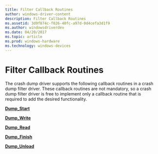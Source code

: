 ```yaml
---
title: Filter Callback Routines
author: windows-driver-content
description: Filter Callback Routines
ms.assetid: 3d9f874c-f026-40fc-a97d-0d4cefa3d1f9
ms.author: windowsdriverdev
ms.date: 04/20/2017
ms.topic: article
ms.prod: windows-hardware
ms.technology: windows-devices
---
```


# Filter Callback Routines


The crash dump driver supports the following callback routines in a crash dump filter driver. These callback routines are not mandatory, so a crash dump filter driver is free to implement only a callback routine that is required to add the desired functionality.

[**Dump\_Start**](https://msdn.microsoft.com/library/windows/hardware/ff552767)

[**Dump\_Write**](https://msdn.microsoft.com/library/windows/hardware/ff553709)

[**Dump\_Read**](https://msdn.microsoft.com/library/windows/hardware/hh439713)

[**Dump\_Finish**](https://msdn.microsoft.com/library/windows/hardware/ff552764)

[**Dump\_Unload**](https://msdn.microsoft.com/library/windows/hardware/ff552773)

 

 




